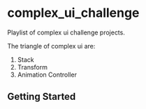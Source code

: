 # complex_ui_challenge

Playlist of complex ui challenge projects.

The triangle of complex ui are: 
1. Stack 
2. Transform 
3. Animation Controller

## Getting Started

